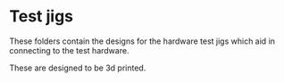 # Test jigs

These folders contain the designs for the hardware test jigs which aid in connecting to the test hardware.

These are designed to be 3d printed.
